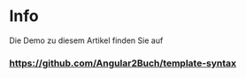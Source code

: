 # Info

Die Demo zu diesem Artikel finden Sie auf

### https://github.com/Angular2Buch/template-syntax

